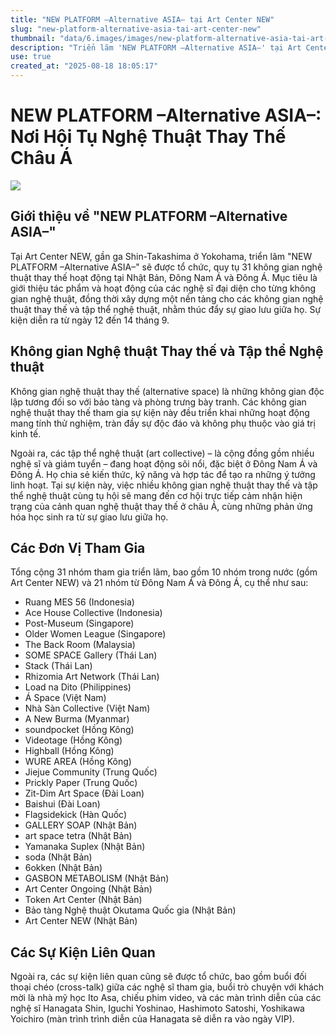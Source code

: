 ```yaml
---
title: "NEW PLATFORM –Alternative ASIA– tại Art Center NEW"
slug: "new-platform-alternative-asia-tai-art-center-new"
thumbnail: "data/6.images/images/new-platform-alternative-asia-tai-art-center-new.webp"
description: "Triển lãm 'NEW PLATFORM –Alternative ASIA–' tại Art Center NEW quy tụ 31 không gian nghệ thuật thay thế từ châu Á, thúc đẩy giao lưu và khám phá cảnh quan nghệ thuật đương đại."
use: true
created_at: "2025-08-18 18:05:17"
---
```


# NEW PLATFORM –Alternative ASIA–: Nơi Hội Tụ Nghệ Thuật Thay Thế Châu Á

![](/images/20250818-00000003-btecho-000-1-view.webp)

## Giới thiệu về "NEW PLATFORM –Alternative ASIA–"

Tại Art Center NEW, gần ga Shin-Takashima ở Yokohama, triển lãm "NEW PLATFORM –Alternative ASIA–" sẽ được tổ chức, quy tụ 31 không gian nghệ thuật thay thế hoạt động tại Nhật Bản, Đông Nam Á và Đông Á. Mục tiêu là giới thiệu tác phẩm và hoạt động của các nghệ sĩ đại diện cho từng không gian nghệ thuật, đồng thời xây dựng một nền tảng cho các không gian nghệ thuật thay thế và tập thể nghệ thuật, nhằm thúc đẩy sự giao lưu giữa họ. Sự kiện diễn ra từ ngày 12 đến 14 tháng 9.

## Không gian Nghệ thuật Thay thế và Tập thể Nghệ thuật

Không gian nghệ thuật thay thế (alternative space) là những không gian độc lập tương đối so với bảo tàng và phòng trưng bày tranh. Các không gian nghệ thuật thay thế tham gia sự kiện này đều triển khai những hoạt động mang tính thử nghiệm, tràn đầy sự độc đáo và không phụ thuộc vào giá trị kinh tế.

Ngoài ra, các tập thể nghệ thuật (art collective) – là cộng đồng gồm nhiều nghệ sĩ và giám tuyển – đang hoạt động sôi nổi, đặc biệt ở Đông Nam Á và Đông Á. Họ chia sẻ kiến thức, kỹ năng và hợp tác để tạo ra những ý tưởng linh hoạt. Tại sự kiện này, việc nhiều không gian nghệ thuật thay thế và tập thể nghệ thuật cùng tụ hội sẽ mang đến cơ hội trực tiếp cảm nhận hiện trạng của cảnh quan nghệ thuật thay thế ở châu Á, cùng những phản ứng hóa học sinh ra từ sự giao lưu giữa họ.

## Các Đơn Vị Tham Gia

Tổng cộng 31 nhóm tham gia triển lãm, bao gồm 10 nhóm trong nước (gồm Art Center NEW) và 21 nhóm từ Đông Nam Á và Đông Á, cụ thể như sau:

*   Ruang MES 56 (Indonesia)
*   Ace House Collective (Indonesia)
*   Post-Museum (Singapore)
*   Older Women League (Singapore)
*   The Back Room (Malaysia)
*   SOME SPACE Gallery (Thái Lan)
*   Stack (Thái Lan)
*   Rhizomia Art Network (Thái Lan)
*   Load na Dito (Philippines)
*   Á Space (Việt Nam)
*   Nhà Sàn Collective (Việt Nam)
*   A New Burma (Myanmar)
*   soundpocket (Hồng Kông)
*   Videotage (Hồng Kông)
*   Highball (Hồng Kông)
*   WURE AREA (Hồng Kông)
*   Jiejue Community (Trung Quốc)
*   Prickly Paper (Trung Quốc)
*   Zit-Dim Art Space (Đài Loan)
*   Baishui (Đài Loan)
*   Flagsidekick (Hàn Quốc)
*   GALLERY SOAP (Nhật Bản)
*   art space tetra (Nhật Bản)
*   Yamanaka Suplex (Nhật Bản)
*   soda (Nhật Bản)
*   6okken (Nhật Bản)
*   GASBON METABOLISM (Nhật Bản)
*   Art Center Ongoing (Nhật Bản)
*   Token Art Center (Nhật Bản)
*   Bảo tàng Nghệ thuật Okutama Quốc gia (Nhật Bản)
*   Art Center NEW (Nhật Bản)

## Các Sự Kiện Liên Quan

Ngoài ra, các sự kiện liên quan cũng sẽ được tổ chức, bao gồm buổi đối thoại chéo (cross-talk) giữa các nghệ sĩ tham gia, buổi trò chuyện với khách mời là nhà mỹ học Ito Asa, chiếu phim video, và các màn trình diễn của các nghệ sĩ Hanagata Shin, Iguchi Yoshinao, Hashimoto Satoshi, Yoshikawa Yoichiro (màn trình trình diễn của Hanagata sẽ diễn ra vào ngày VIP).

